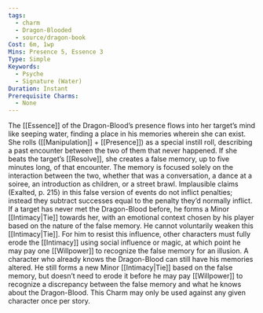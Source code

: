 ```yaml
---
tags:
  - charm
  - Dragon-Blooded
  - source/dragon-book
Cost: 6m, 1wp
Mins: Presence 5, Essence 3
Type: Simple
Keywords:
  - Psyche
  - Signature (Water)
Duration: Instant
Prerequisite Charms:
  - None
---
```

The [[Essence]] of the Dragon-Blood’s presence flows into her target’s mind like seeping water, finding a place in his memories wherein she can exist. She rolls ([[Manipulation]] + [[Presence]]) as a special instill roll, describing a past encounter between the two of them that never happened. If she beats the target’s [[Resolve]], she creates a false memory, up to five minutes long, of that encounter. The memory is focused solely on the interaction between the two, whether that was a conversation, a dance at a soiree, an introduction as children, or a street brawl. Implausible claims (Exalted, p. 215) in this false version of events do not inflict penalties; instead they subtract successes equal to the penalty they’d normally inflict. If a target has never met the Dragon-Blood before, he forms a Minor [[Intimacy|Tie]] towards her, with an emotional context chosen by his player based on the nature of the false memory. He cannot voluntarily weaken this [[Intimacy|Tie]]. For him to resist this influence, other characters must fully erode the [[Intimacy]] using social influence or magic, at which point he may pay one [[Willpower]] to recognize the false memory for an illusion. A character who already knows the Dragon-Blood can still have his memories altered. He still forms a new Minor [[Intimacy|Tie]] based on the false memory, but doesn’t need to erode it before he may pay [[Willpower]] to recognize a discrepancy between the false memory and what he knows about the Dragon-Blood. This Charm may only be used against any given character once per story.